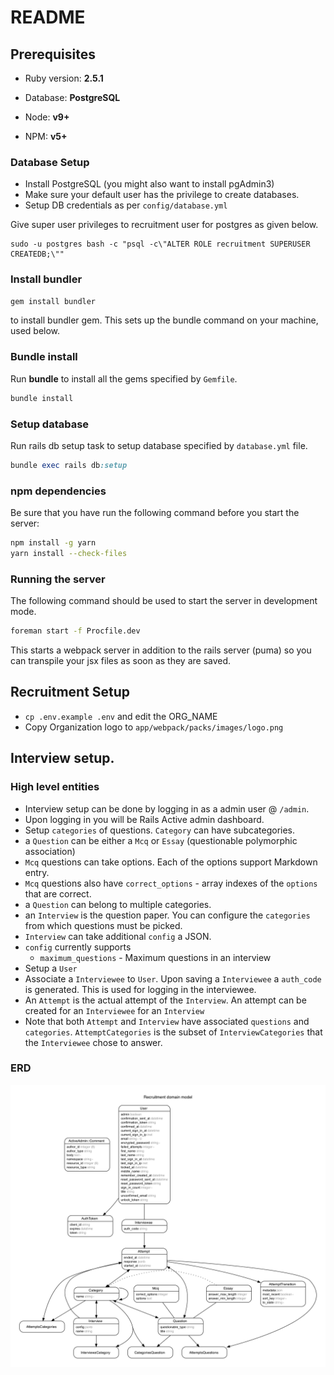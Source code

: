 # README

## Prerequisites

 - Ruby version: **2.5.1**

 - Database: **PostgreSQL**
 
 - Node: **v9+**
 
 - NPM: **v5+**

### Database Setup

- Install PostgreSQL (you might also want to install pgAdmin3)
- Make sure your default user has the privilege to create databases.
- Setup DB credentials as per `config/database.yml`

Give super user privileges to recruitment user for postgres as given below.

```
sudo -u postgres bash -c "psql -c\"ALTER ROLE recruitment SUPERUSER CREATEDB;\""
```

### Install bundler

```ruby
gem install bundler
```
to install bundler gem. This sets up the bundle command on your machine, used below.

### Bundle install

Run **bundle** to install all the gems specified by `Gemfile`.
```ruby
bundle install
```

### Setup database

Run rails db setup task to setup database specified by `database.yml` file.
```ruby
bundle exec rails db:setup
```

### npm dependencies

Be sure that you have run the following command before you start the server:
```bash
npm install -g yarn
yarn install --check-files
```

### Running the server


The following command should be used to start the server in development mode.

```bash
foreman start -f Procfile.dev
```

This starts a webpack server in addition to the rails server (puma) so you can transpile your jsx files as soon as they are saved.

## Recruitment Setup

- `cp .env.example .env` and edit the ORG_NAME
- Copy Organization logo to `app/webpack/packs/images/logo.png`

## Interview setup.

### High level entities

- Interview setup can be done by logging in as a admin user @ `/admin`.
- Upon logging in you will be Rails Active admin dashboard.
- Setup `categories` of questions. `Category` can have subcategories.
- a `Question` can be either a `Mcq` or `Essay` (questionable polymorphic association)
- `Mcq` questions can take options. Each of the options support Markdown entry.
- `Mcq` questions also have `correct_options` - array indexes of the `options` that are correct.
- a `Question` can belong to multiple categories.
- an `Interview` is the question paper. You can configure the `categories` from which questions must be picked. 
- `Interview` can take additional `config` a JSON. 
- `config` currently supports
    * `maximum_questions` - Maximum questions in an interview
- Setup a `User`
- Associate a `Interviewee` to `User`. Upon saving a `Interviewee` a `auth_code` is generated. This is used for logging in the interviewee.
- An `Attempt` is the actual attempt of the `Interview`. An attempt can be created for an `Interviewee` for an `Interview`
- Note that both `Attempt` and `Interview` have associated `questions` and `categories`. 
`AttemptCategories` is the subset of `InterviewCategories` that the `Interviewee` chose to answer.


### ERD

![ERD](docs/erd.png)
